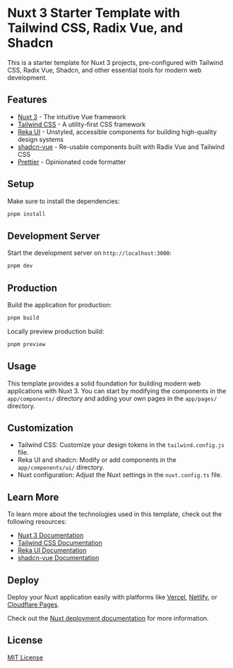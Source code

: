 # Nuxt 3 Starter Template with Tailwind CSS, Radix Vue, and Shadcn

This is a starter template for Nuxt 3 projects, pre-configured with Tailwind CSS, Radix Vue, Shadcn, and other essential tools for modern web development.

## Features

- [Nuxt 3](https://nuxt.com/) - The intuitive Vue framework
- [Tailwind CSS](https://tailwindcss.com/) - A utility-first CSS framework
- [Reka UI](https://reka-ui.com/) - Unstyled, accessible components for building high-quality design systems
- [shadcn-vue](https://www.shadcn-vue.com/) - Re-usable components built with Radix Vue and Tailwind CSS
- [Prettier](https://prettier.io/) - Opinionated code formatter

## Setup

Make sure to install the dependencies:

```bash
pnpm install
```

## Development Server

Start the development server on `http://localhost:3000`:

```bash
pnpm dev
```

## Production

Build the application for production:

```bash
pnpm build
```

Locally preview production build:

```bash
pnpm preview
```

## Usage

This template provides a solid foundation for building modern web applications with Nuxt 3. You can start by modifying the components in the `app/components/` directory and adding your own pages in the `app/pages/` directory.

## Customization

- Tailwind CSS: Customize your design tokens in the `tailwind.config.js` file.
- Reka UI and shadcn: Modify or add components in the `app/components/ui/` directory.
- Nuxt configuration: Adjust the Nuxt settings in the `nuxt.config.ts` file.

## Learn More

To learn more about the technologies used in this template, check out the following resources:

- [Nuxt 3 Documentation](https://nuxt.com/docs/getting-started/introduction)
- [Tailwind CSS Documentation](https://tailwindcss.com/docs)
- [Reka UI Documentation](https://reka-ui.com/docs/overview/getting-started)
- [shadcn-vue Documentation](https://www.shadcn-vue.com/docs/introduction.html)

## Deploy

Deploy your Nuxt application easily with platforms like [Vercel](https://vercel.com/), [Netlify](https://www.netlify.com/), or [Cloudflare Pages](https://pages.cloudflare.com/).

Check out the [Nuxt deployment documentation](https://nuxt.com/docs/getting-started/deployment) for more information.

## License

[MIT License](LICENSE)
